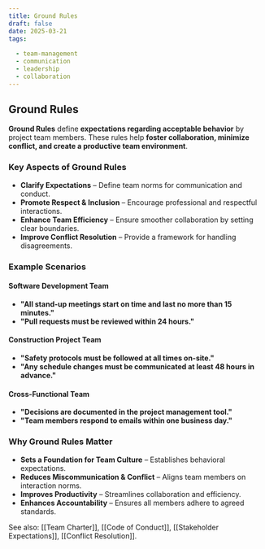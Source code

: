 ```yaml
---
title: Ground Rules
draft: false
date: 2025-03-21
tags:
  
  - team-management
  - communication
  - leadership
  - collaboration
---
```


## **Ground Rules**
**Ground Rules** define **expectations regarding acceptable behavior** by project team members. These rules help **foster collaboration, minimize conflict, and create a productive team environment**.

### **Key Aspects of Ground Rules**
- **Clarify Expectations** – Define team norms for communication and conduct.
- **Promote Respect & Inclusion** – Encourage professional and respectful interactions.
- **Enhance Team Efficiency** – Ensure smoother collaboration by setting clear boundaries.
- **Improve Conflict Resolution** – Provide a framework for handling disagreements.

### **Example Scenarios**

#### **Software Development Team**
- **"All stand-up meetings start on time and last no more than 15 minutes."**
- **"Pull requests must be reviewed within 24 hours."**

#### **Construction Project Team**
- **"Safety protocols must be followed at all times on-site."**
- **"Any schedule changes must be communicated at least 48 hours in advance."**

#### **Cross-Functional Team**
- **"Decisions are documented in the project management tool."**
- **"Team members respond to emails within one business day."**

### **Why Ground Rules Matter**
- **Sets a Foundation for Team Culture** – Establishes behavioral expectations.
- **Reduces Miscommunication & Conflict** – Aligns team members on interaction norms.
- **Improves Productivity** – Streamlines collaboration and efficiency.
- **Enhances Accountability** – Ensures all members adhere to agreed standards.

See also: [[Team Charter]], [[Code of Conduct]], [[Stakeholder Expectations]], [[Conflict Resolution]].
